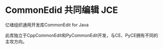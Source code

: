 # CommonEdid 共同编辑 JCE

亿绪组织通用开发库CommonEdit for Java

此库独立于CppCommonEdit和PyCommonEdit开发，与CE、PyCE拥有不同的主攻方向。
